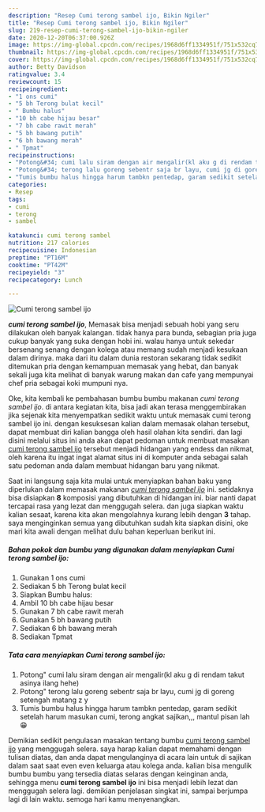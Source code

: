 ```yaml
---
description: "Resep Cumi terong sambel ijo, Bikin Ngiler"
title: "Resep Cumi terong sambel ijo, Bikin Ngiler"
slug: 219-resep-cumi-terong-sambel-ijo-bikin-ngiler
date: 2020-12-20T06:37:00.926Z
image: https://img-global.cpcdn.com/recipes/1968d6ff1334951f/751x532cq70/cumi-terong-sambel-ijo-foto-resep-utama.jpg
thumbnail: https://img-global.cpcdn.com/recipes/1968d6ff1334951f/751x532cq70/cumi-terong-sambel-ijo-foto-resep-utama.jpg
cover: https://img-global.cpcdn.com/recipes/1968d6ff1334951f/751x532cq70/cumi-terong-sambel-ijo-foto-resep-utama.jpg
author: Betty Davidson
ratingvalue: 3.4
reviewcount: 15
recipeingredient:
- "1 ons cumi"
- "5 bh Terong bulat kecil"
- " Bumbu halus"
- "10 bh cabe hijau besar"
- "7 bh cabe rawit merah"
- "5 bh bawang putih"
- "6 bh bawang merah"
- " Tpmat"
recipeinstructions:
- "Potong&#34; cumi lalu siram dengan air mengalir(kl aku g di rendam takut asinya ilang hehe)"
- "Potong&#34; terong lalu goreng sebentr saja br layu, cumi jg di goreng setengah matang z y"
- "Tumis bumbu halus hingga harum tambkn pentedap, garam sedikit setelah harum masukan cumi, terong angkat sajikan,,, mantul pisan lah 😁"
categories:
- Resep
tags:
- cumi
- terong
- sambel

katakunci: cumi terong sambel 
nutrition: 217 calories
recipecuisine: Indonesian
preptime: "PT16M"
cooktime: "PT42M"
recipeyield: "3"
recipecategory: Lunch

---
```



![Cumi terong sambel ijo](https://img-global.cpcdn.com/recipes/1968d6ff1334951f/751x532cq70/cumi-terong-sambel-ijo-foto-resep-utama.jpg)

<b><i>cumi terong sambel ijo</i></b>, Memasak bisa menjadi sebuah hobi yang seru dilakukan oleh banyak kalangan. tidak hanya para bunda, sebagian pria juga cukup banyak yang suka dengan hobi ini. walau hanya untuk sekedar bersenang senang dengan kolega atau memang sudah menjadi kesukaan dalam dirinya. maka dari itu dalam dunia restoran sekarang tidak sedikit ditemukan pria dengan kemampuan memasak yang hebat, dan banyak sekali juga kita melihat di banyak warung makan dan cafe yang mempunyai chef pria sebagai koki mumpuni nya.

Oke, kita kembali ke pembahasan bumbu bumbu makanan <i>cumi terong sambel ijo</i>. di antara kegiatan kita, bisa jadi akan terasa menggembirakan jika sejenak kita menyempatkan sedikit waktu untuk memasak cumi terong sambel ijo ini. dengan kesuksesan kalian dalam memasak olahan tersebut, dapat membuat diri kalian bangga oleh hasil olahan kita sendiri. dan lagi disini melalui situs ini anda akan dapat pedoman untuk membuat masakan <u>cumi terong sambel ijo</u> tersebut menjadi hidangan yang endess dan nikmat, oleh karena itu ingat ingat alamat situs ini di komputer anda sebagai salah satu pedoman anda dalam membuat hidangan baru yang nikmat.




Saat ini langsung saja kita mulai untuk menyiapkan bahan baku yang diperlukan dalam memasak makanan <u><i>cumi terong sambel ijo</i></u> ini. setidaknya bisa disiapkan <b>8</b> komposisi yang dibutuhkan di hidangan ini. biar nanti dapat tercapai rasa yang lezat dan menggugah selera. dan juga siapkan waktu kalian sesaat, karena kita akan mengolahnya kurang lebih dengan <b>3</b> tahap. saya menginginkan semua yang dibutuhkan sudah kita siapkan disini, oke mari kita awali dengan melihat dulu bahan keperluan berikut ini.

<!--inarticleads1-->

##### Bahan pokok dan bumbu yang digunakan dalam menyiapkan Cumi terong sambel ijo:

1. Gunakan 1 ons cumi
1. Sediakan 5 bh Terong bulat kecil
1. Siapkan  Bumbu halus:
1. Ambil 10 bh cabe hijau besar
1. Gunakan 7 bh cabe rawit merah
1. Gunakan 5 bh bawang putih
1. Sediakan 6 bh bawang merah
1. Sediakan  Tpmat




<!--inarticleads2-->

##### Tata cara menyiapkan Cumi terong sambel ijo:

1. Potong&#34; cumi lalu siram dengan air mengalir(kl aku g di rendam takut asinya ilang hehe)
1. Potong&#34; terong lalu goreng sebentr saja br layu, cumi jg di goreng setengah matang z y
1. Tumis bumbu halus hingga harum tambkn pentedap, garam sedikit setelah harum masukan cumi, terong angkat sajikan,,, mantul pisan lah 😁




Demikian sedikit pengulasan masakan tentang bumbu <u>cumi terong sambel ijo</u> yang menggugah selera. saya harap kalian dapat memahami dengan tulisan diatas, dan anda dapat mengulanginya di acara lain untuk di sajikan dalam saat saat even even keluarga atau kolega anda. kalian bisa mengulik bumbu bumbu yang tersedia diatas selaras dengan keinginan anda, sehingga menu <b>cumi terong sambel ijo</b> ini bisa menjadi lebih lezat dan menggugah selera lagi. demikian penjelasan singkat ini, sampai berjumpa lagi di lain waktu. semoga hari kamu menyenangkan.
